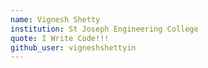 ```yaml
---
name: Vignesh Shetty
institution: St Joseph Engineering College
quote: I Write Code!!!
github_user: vigneshshettyin
---
```

